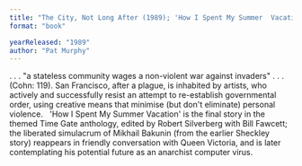 ```yaml
---
title: "The City, Not Long After (1989); 'How I Spent My Summer  Vacation'"
format: "book"

yearReleased: "1989"
author: "Pat Murphy"
---
```

. . . "a stateless community wages a non-violent war against invaders" . . . (Cohn: 119).  San Francisco, after a plague, is inhabited by artists, who actively and  successfully resist an attempt to re-establish governmental order, using  creative means that minimise (but don't eliminate) personal violence.
 
'How I Spent My Summer Vacation' is the final  story in the themed Time Gate anthology, edited by Robert Silverberg with  Bill Fawcett; the liberated simulacrum of Mikhail Bakunin (from the earlier  Sheckley story) reappears in friendly conversation with Queen Victoria, and is  later contemplating his potential future as an anarchist computer virus.
 